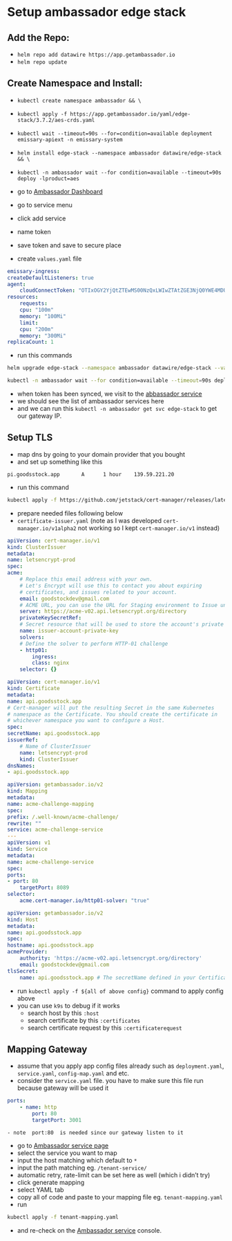 # Setup ambassador edge stack

## Add the Repo:
- `helm repo add datawire https://app.getambassador.io`
- `helm repo update`
 
## Create Namespace and Install:
- `kubectl create namespace ambassador && \`
- `kubectl apply -f https://app.getambassador.io/yaml/edge-stack/3.7.2/aes-crds.yaml`
- `kubectl wait --timeout=90s --for=condition=available deployment emissary-apiext -n emissary-system`
- `helm install edge-stack --namespace ambassador datawire/edge-stack && \`
- `kubectl -n ambassador wait --for condition=available --timeout=90s deploy -lproduct=aes`

- go to [Ambassador Dashboard](https://app.getambassador.io/cloud/home/dashboard)
- go to service menu
- click  add service
- name token
- save token and save to secure place
- create `values.yaml` file
``` yaml title="values.yaml"
emissary-ingress:
createDefaultListeners: true
agent:
    cloudConnectToken: "OTIxOGY2YjQtZTEwMS00NzQxLWIwZTAtZGE3NjQ0YWE4MDU5OklrcmVwM0dGQnBFNGlrZmlSSk1IdkxYTExncndiaWtTTDVFQw=="
resources:
    requests:
    cpu: "100m"
    memory: "100Mi"
    limit:
    cpu: "200m"
    memory: "300Mi"
replicaCount: 1
```
- run this commands 
``` sh
helm upgrade edge-stack --namespace ambassador datawire/edge-stack --values values.yaml
```
``` sh
kubectl -n ambassador wait --for condition=available --timeout=90s deploy -lproduct=aes
```
- when token has been synced, we visit to the [abbassador service](https://app.getambassador.io/cloud/services)
- we should see the list of ambassador services here
- and we can run this `kubectl -n ambassador get svc edge-stack` to get our gateway IP.

## Setup TLS
- map dns by going to your domain provider that you bought 
- and set up something like this
```
pi.goodsstock.app       A      1 hour    139.59.221.20
```
- run this command
``` sh
kubectl apply -f https://github.com/jetstack/cert-manager/releases/latest/download/cert-manager.crds.yaml
```
- prepare needed files following below
- `certificate-issuer.yaml` (note as I was developed `cert-manager.io/v1alpha2` not working so I kept `cert-manager.io/v1` instead)
``` yaml title="certificate-issuer.yaml"
apiVersion: cert-manager.io/v1
kind: ClusterIssuer
metadata:
name: letsencrypt-prod
spec:
acme:
    # Replace this email address with your own.
    # Let's Encrypt will use this to contact you about expiring
    # certificates, and issues related to your account.
    email: goodstockdev@gmail.com
    # ACME URL, you can use the URL for Staging environment to Issue untrusted certificates
    server: https://acme-v02.api.letsencrypt.org/directory
    privateKeySecretRef:
    # Secret resource that will be used to store the account's private key.
    name: issuer-account-private-key
    solvers:
    # Define the solver to perform HTTP-01 challenge
    - http01:
        ingress:
        class: nginx
    selector: {}
```
``` yaml title="certificate.yaml"
apiVersion: cert-manager.io/v1
kind: Certificate
metadata:
name: api.goodsstock.app	
# Cert-manager will put the resulting Secret in the same Kubernetes 
# namespace as the Certificate. You should create the certificate in 
# whichever namespace you want to configure a Host.
spec:
secretName: api.goodsstock.app	
issuerRef:
    # Name of ClusterIssuer
    name: letsencrypt-prod
    kind: ClusterIssuer
dnsNames:
- api.goodsstock.app	
```
``` yaml title="acme-challenge.yaml"
apiVersion: getambassador.io/v2
kind: Mapping
metadata:
name: acme-challenge-mapping
spec:
prefix: /.well-known/acme-challenge/
rewrite: ""
service: acme-challenge-service
---
apiVersion: v1
kind: Service
metadata:
name: acme-challenge-service
spec:
ports:
- port: 80
    targetPort: 8089
selector:
    acme.cert-manager.io/http01-solver: "true"
```
``` yaml title="host.yaml"
apiVersion: getambassador.io/v2
kind: Host
metadata:
name: api.goodsstock.app
spec:
hostname: api.goodsstock.app
acmeProvider:
    authority: 'https://acme-v02.api.letsencrypt.org/directory'
    email: goodstockdev@gmail.com
tlsSecret:
    name: api.goodsstock.app # The secretName defined in your Certificate resource
```
- run `kubectl apply -f ${all of above config}` command to apply config above
- you can use `k9s` to debug if it works
    - search host by this `:host`
    - search certificate by this `:certificates` 
    - search certificate request by this `:certificaterequest`

## Mapping Gateway
- assume that you apply app config files already such as `deployment.yaml`, `service.yaml`, `config-map.yaml` and etc.
- consider the `service.yaml` file. you have to make sure this file run because gateway will be used it
``` yaml
ports:
    - name: http
        port: 80
        targetPort: 3001
```
    - note  port:80  is needed since our gateway listen to it
- go to [Ambassador service page](https://app.getambassador.io/cloud/services)
- select the service you want to map
- input the host matching which default to `*`
- input the path matching eg. `/tenant-service/`
- automatic retry, rate-limit can be set here as well (which i didn’t try)
- click generate mapping
- select YAML tab
- copy all of code and paste to your mapping file eg. `tenant-mapping.yaml`
- run 
``` sh 
kubectl apply -f tenant-mapping.yaml
```
- and re-check on the [Ambassador service](https://app.getambassador.io/cloud/services) console.
